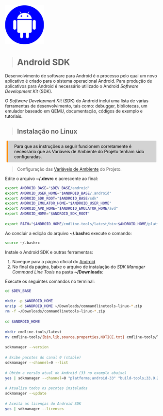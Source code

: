 <p><img src="../images/android.png" width=128 /></p>

># **Android SDK**

Desenvolvimento de software para Android é o processo pelo qual um novo aplicativo é criado para o sistema operacional Android. Para produção de aplicativos para Android é necessário utilizado o Android _Software Development Kit_ (SDK).

O _Software Development Kit_ (SDK) do Android inclui uma lista de várias ferramentas de desenvolvimento, tais como: debugger, bibliotecas, um emulador baseado em QEMU, documentação, códigos de exemplo e tutoriais.

> ## Instalação no Linux

<div style="color: black; background-color: lightgrey; margin: 10px 5px; vertical-align: middle; padding:10px 10px 10px 20px; border-radius: 2px; border-left: 5px solid darkorange">
Para que as instruções a seguir funcionem corretamente é necessário que as Variáveis de Ambiente do Projeto tenham sido configuradas.
</div>

> Configuração das [Variáveis de Ambiente](../common/env.md) do Projeto.

Edite o arquivo **~/.devrc** e acrescente ao final:
~~~bash
export ANDROID_BASE="$DEV_BASE/android"
export ANDROID_USER_HOME="$ANDROID_BASE/.android"
export ANDROID_SDK_ROOT="$ANDROID_BASE/sdk"
export ANDROID_EMULATOR_HOME="$ANDROID_USER_HOME"
export ANDROID_AVD_HOME="$ANDROID_EMULATOR_HOME/avd"
export ANDROID_HOME="$ANDROID_SDK_ROOT"

export PATH="$ANDROID_HOME/cmdline-tools/latest/bin:$ANDROID_HOME/platform-tools:$ANDROID_HOME/tools:$PATH"
~~~

Ao concluir a edição do arquivo **~/.bashrc** execute o comando:
~~~bash
source ~/.bashrc
~~~

Instale o Android SDK e outras ferramentas:

1. Navegue para a página oficial do [Android](https://developer.android.com/studio#downloads)
2. No final da página, baixe o arquivo de instalação do _SDK Manager Command Line Tools_ na pasta **~/Downloads**:

Execute os seguintes comandos no terminal:
~~~bash
cd $DEV_BASE

mkdir -p $ANDROID_HOME
unzip -d $ANDROID_HOME ~/Downloads/commandlinetools-linux-*.zip
rm -f ~/Downloads/commandlinetools-linux-*.zip

cd $ANDROID_HOME

mkdir cmdline-tools/latest
mv cmdline-tools/{bin,lib,source.properties,NOTICE.txt} cmdline-tools/latest

sdkmanager --version

# Exibe pacotes do canal 0 (stable)
sdkmanager --channel=0 --list

# Obtém a versão atual do Android (33 no exemplo abaixo)
yes | sdkmanager --channel=0 "platforms;android-33" "build-tools;33.0.2" "platform-tools" "tools" "emulator"

# Atualiza todos os pacotes instalados
sdkmanager --update

# Aceita as licenças do Android SDK
yes | sdkmanager --licenses
~~~
